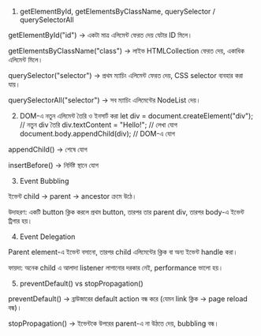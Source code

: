 


1) getElementById, getElementsByClassName, querySelector / querySelectorAll

getElementById("id") → একটা মাত্র এলিমেন্ট ফেরত দেয় যেটার ID মিলে।

getElementsByClassName("class") → লাইভ HTMLCollection ফেরত দেয়, একাধিক এলিমেন্ট মিলে।

querySelector("selector") → প্রথম ম্যাচিং এলিমেন্ট ফেরত দেয়, CSS selector ব্যবহার করা যায়।

querySelectorAll("selector") → সব ম্যাচিং এলিমেন্টের NodeList দেয়।



2) DOM-এ নতুন এলিমেন্ট তৈরি ও ইনসার্ট করা
let div = document.createElement("div");   // নতুন div তৈরি
div.textContent = "Hello!";               // লেখা যোগ
document.body.appendChild(div);           // DOM-এ যোগ


appendChild() → শেষে যোগ

insertBefore() → নির্দিষ্ট স্থানে যোগ




3) Event Bubbling

ইভেন্ট child → parent → ancestor ক্রমে উঠে।

উদাহরণ: একটি button ক্লিক করলে প্রথম button, তারপর তার parent div, তারপর body-এ ইভেন্ট ট্রিগার হয়।




4) Event Delegation

Parent element-এ ইভেন্ট বসানো, তারপর child এলিমেন্টের ক্লিক বা অন্য ইভেন্ট handle করা।

ফায়দা: অনেক child এ আলাদা listener লাগানোর দরকার নেই, performance ভালো হয়।





5) preventDefault() vs stopPropagation()

preventDefault() → ব্রাউজারের default action বন্ধ করে (যেমন link ক্লিক → page reload বন্ধ)।

stopPropagation() → ইভেন্টকে উপরের parent-এ না উঠতে দেয়, bubbling বন্ধ।